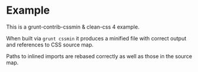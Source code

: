 # Example

This is a grunt-contrib-cssmin & clean-css 4 example.

When built via `grunt cssmin` it produces a minified file with correct output and references to CSS source map.

Paths to inlined imports are rebased correctly as well as those in the source map.
